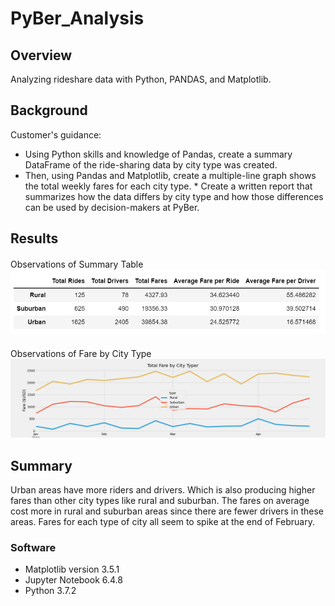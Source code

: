 # PyBer_Analysis

## Overview

Analyzing rideshare data with Python, PANDAS, and Matplotlib.

## Background 
Customer's guidance:

* Using Python skills and knowledge of Pandas, create a summary DataFrame of the ride-sharing data by city type was created. 
* Then, using Pandas and Matplotlib, create a multiple-line graph shows the total weekly fares for each city type. * Create a written report that summarizes how the data differs by city type and how those differences can be used by decision-makers at PyBer.


## Results

#### 
Observations of Summary Table
![fares_by_city_type_summary_table](./Resources/Pyber_ride_summary_df.png)

#### 
Observations of Fare by City Type
![fares_by_city_type](./Analysis/Fare_Summary_Plot.png)


## Summary

Urban areas have more riders and drivers. Which is also producing higher fares than other city types like rural and suburban. The fares on average cost more in rural and suburban areas since there are fewer drivers in these areas. Fares for each type of city all seem to spike at the end of February.


### Software
* Matplotlib version 3.5.1
* Jupyter Notebook 6.4.8
* Python 3.7.2
